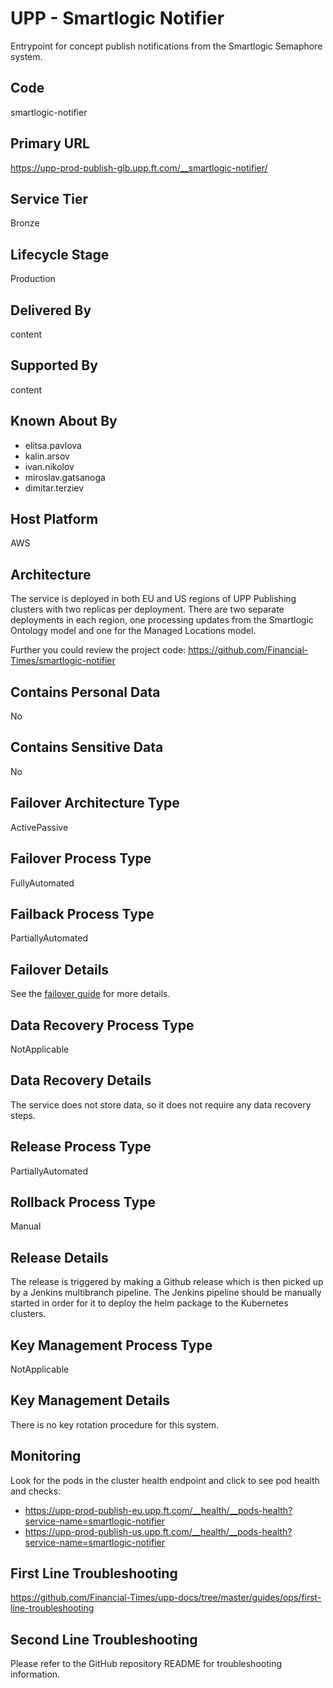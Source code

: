 # UPP - Smartlogic Notifier

Entrypoint for concept publish notifications from the Smartlogic Semaphore system.

## Code

smartlogic-notifier

## Primary URL

<https://upp-prod-publish-glb.upp.ft.com/__smartlogic-notifier/>

## Service Tier

Bronze

## Lifecycle Stage

Production

## Delivered By

content

## Supported By

content

## Known About By

- elitsa.pavlova
- kalin.arsov
- ivan.nikolov
- miroslav.gatsanoga
- dimitar.terziev

## Host Platform

AWS

## Architecture

The service is deployed in both EU and US regions of UPP Publishing clusters with two replicas per deployment.
There are two separate deployments in each region, one processing updates from the Smartlogic Ontology model and one for the Managed Locations model.

Further you could review the project code: <https://github.com/Financial-Times/smartlogic-notifier>

## Contains Personal Data

No

## Contains Sensitive Data

No

## Failover Architecture Type

ActivePassive

## Failover Process Type

FullyAutomated

## Failback Process Type

PartiallyAutomated

## Failover Details

See the [failover guide](https://github.com/Financial-Times/upp-docs/tree/master/failover-guides/publishing-cluster) for more details.

## Data Recovery Process Type

NotApplicable

## Data Recovery Details

The service does not store data, so it does not require any data recovery steps.

## Release Process Type

PartiallyAutomated

## Rollback Process Type

Manual

## Release Details

The release is triggered by making a Github release which is then picked up by a Jenkins multibranch pipeline. The Jenkins pipeline should be manually started in order for it to deploy the helm package to the Kubernetes clusters.

## Key Management Process Type

NotApplicable

## Key Management Details

There is no key rotation procedure for this system.

## Monitoring

Look for the pods in the cluster health endpoint and click to see pod health and checks:

- <https://upp-prod-publish-eu.upp.ft.com/__health/__pods-health?service-name=smartlogic-notifier>
- <https://upp-prod-publish-us.upp.ft.com/__health/__pods-health?service-name=smartlogic-notifier>


## First Line Troubleshooting

<https://github.com/Financial-Times/upp-docs/tree/master/guides/ops/first-line-troubleshooting>

## Second Line Troubleshooting

Please refer to the GitHub repository README for troubleshooting information.
